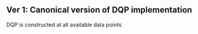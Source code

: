 ## Ver 1: Canonical version of DQP implementation
DQP is constructed at all available data points. 
